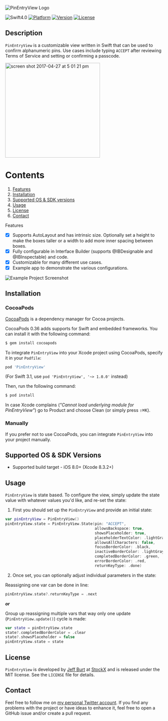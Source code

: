 ![PinEntryView Logo](https://cloud.githubusercontent.com/assets/2835199/25503255/aa050598-2b67-11e7-89f7-b0fbc6da31ba.png)

![Swift4.0](https://img.shields.io/badge/Swift-4.0-orange.svg?style=flat")
[![Platform](https://img.shields.io/cocoapods/p/PinEntryView.svg?style=flat)](http://cocoapods.org/pods/PinEntryView)
[![Version](https://img.shields.io/cocoapods/v/PinEntryView.svg?style=flat)](http://cocoapods.org/pods/PinEntryView)
[![License](https://img.shields.io/cocoapods/l/PinEntryView.svg?style=flat)](http://cocoapods.org/pods/PinEntryView)

Description
--------------

`PinEntryView` is a customizable view written in Swift that can be used to confirm alphanumeric pins. Use cases include typing `ACCEPT` after reviewing Terms of Service and setting or confirming a passcode.

<img width="303" alt="screen shot 2017-04-27 at 5 01 21 pm" src="https://cloud.githubusercontent.com/assets/2835199/25504253/2f457ec4-2b6b-11e7-8dce-309c858443cb.png">

# Contents
1. [Features](#features)
3. [Installation](#installation)
4. [Supported OS & SDK versions](#supported-versions)
5. [Usage](#usage)
6. [License](#license)
7. [Contact](#contact)

<a name="features"> Features </a>

- [x] Supports AutoLayout and has intrinsic size. Optionally set a height to make the boxes taller or a width to add more inner spacing between boxes.
- [x] Fully configurable in Interface Builder (supports @IBDesignable and @IBInspectable) and code.
- [x] Customizable for many different use cases.
- [x] Example app to demonstrate the various configurations.

![Example Project Screenshot](https://cloud.githubusercontent.com/assets/2835199/25539360/d8ca88be-2c14-11e7-809d-5ef620524d1a.png)

<a name="installation"> Installation </a>
--------------

### CocoaPods

[CocoaPods](http://cocoapods.org) is a dependency manager for Cocoa projects.

CocoaPods 0.36 adds supports for Swift and embedded frameworks. You can install it with the following command:

```bash
$ gem install cocoapods
```

To integrate `PinEntryView` into your Xcode project using CocoaPods, specify it in your `Podfile`:

```ruby
pod 'PinEntryView'
```

(For Swift 3.1, use `pod 'PinEntryView', '~> 1.0.0'` instead)

Then, run the following command:

```bash
$ pod install
```

In case Xcode complains (<i>"Cannot load underlying module for PinEntryView"</i>) go to Product and choose Clean (or simply press <kbd>⇧</kbd><kbd>⌘</kbd><kbd>K</kbd>).

### Manually

If you prefer not to use CocoaPods, you can integrate `PinEntryView` into your project manually.

<a name="supported-versions"> Supported OS & SDK Versions </a>
-----------------------------

* Supported build target - iOS 8.0+ (Xcode 8.3.2+)

<a name="usage"> Usage </a>
--------------

`PinEntryView` is state based. To configure the view, simply update the state value with whatever values you'd like, and re-set the state:

1) First you should set up the `PinEntryView` and provide an initial state:

```swift
var pinEntryView = PinEntryView()
pinEntryView.state = PinEntryView.State(pin: "ACCEPT",
                                        allowsBackspace: true,
                                        showsPlaceholder: true,
                                        placeholderTextColor: .lightGray,
                                        allowsAllCharacters: false,
                                        focusBorderColor: .black,
                                        inactiveBorderColor: .lightGray,
                                        completedBorderColor: .green,
                                        errorBorderColor: .red,
                                        returnKeyType: .done)
```

2) Once set, you can optionally adjust individual parameters in the state:

Reassigning one var can be done in line:
```swift
pinEntryView.state?.returnKeyType = .next
```

***or***

Group up reassigning multiple vars that way only one update (`PinEntryView.update()`) cycle is made:
```swift
var state = pinEntryView.state
state?.completedBorderColor = .clear
state?.showsPlaceholder = false
pinEntryView.state = state
```

<a name="license"> License </a>
--------------

`PinEntryView` is developed by [Jeff Burt](https://www.linkedin.com/in/jeffaburt) at [StockX](https://stockx.com) and is released under the MIT license. See the `LICENSE` file for details.

<a name="contact"> Contact </a>
--------------

Feel free to follow me on [my personal Twitter account](https://twitter.com/jeffburtjr). If you find any problems with the project or have ideas to enhance it, feel free to open a GitHub issue and/or create a pull request.
